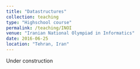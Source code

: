 ```yaml
---
title: "Datastructures"
collection: teaching
type: "Highschool course"
permalink: /teaching/INOI
venue: "Iranian National Olympiad in Informatics"
date: 2016-06-25
location: "Tehran, Iran"
---
```


Under construction